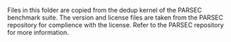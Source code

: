 Files in this folder are copied from the dedup kernel of the PARSEC benchmark suite.
The version and license files are taken from the PARSEC repository for complience with the license. 
Refer to the PARSEC repository for more information. 

